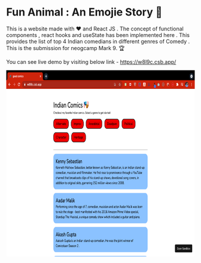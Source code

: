 # Fun Animal : An Emojie Story 🦧

This is a website made with ❤️ and React JS . The concept of functional components , react hooks and useState has been implemented here . 
This provides the list of top 4 Indian comedians in different genres of Comedy .
This is the submission for neogcamp Mark 9. 🏆

You can see live demo by visiting below link - https://w8l9c.csb.app/

<img src="./images/ss.png" height="500px" width="800px">
